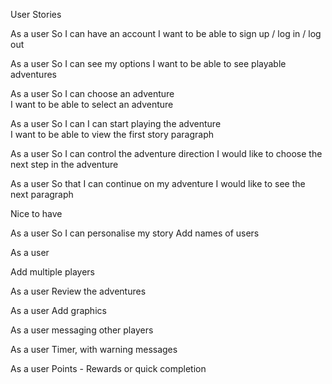 User Stories

As a user
So I can have an account
I want to be able  to sign up / log in / log out

As a user
So I can see my options
I want to be able to see playable adventures

As a user
So I can choose an adventure   
I want to be able to select an adventure

As a user
So I can I can start playing the adventure  
I want to be able to view the first story paragraph

As a user
So I can control the adventure direction
I would like to choose the next step in the adventure

As a user
So that I can continue on my adventure
I would like to see the next paragraph

Nice to have

As a user
So I can personalise my story
Add names of users

As a user

Add multiple players

As a user
Review the adventures

As a user
Add graphics

As a user
messaging other players

As a user
 Timer, with warning messages

As a user
Points - Rewards or quick completion
